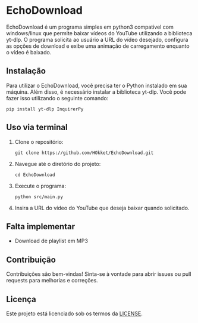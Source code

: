 # EchoDownload

EchoDownload é um programa simples em python3 compativel com windows/linux que permite baixar vídeos do YouTube utilizando a biblioteca yt-dlp. O programa solicita ao usuário a URL do vídeo desejado, configura as opções de download e exibe uma animação de carregamento enquanto o vídeo é baixado.


## Instalação

Para utilizar o EchoDownload, você precisa ter o Python instalado em sua máquina. Além disso, é necessário instalar a biblioteca yt-dlp. Você pode fazer isso utilizando o seguinte comando:

```
pip install yt-dlp InquirerPy
```

## Uso via terminal

1. Clone o repositório:
   ```
   git clone https://github.com/HOkket/EchoDownload.git
   ```
2. Navegue até o diretório do projeto:
   ```
   cd EchoDownload
   ```
3. Execute o programa:
   ```
   python src/main.py
   ```
4. Insira a URL do vídeo do YouTube que deseja baixar quando solicitado.
## Falta implementar

 * Download de playlist em MP3

## Contribuição

Contribuições são bem-vindas! Sinta-se à vontade para abrir issues ou pull requests para melhorias e correções.

## Licença

Este projeto está licenciado sob os termos da [LICENSE](LICENSE).
